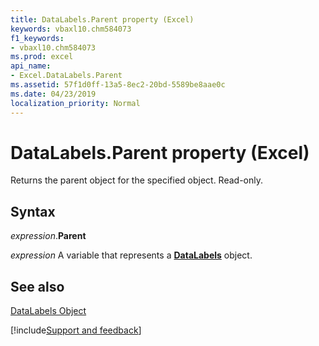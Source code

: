 ```yaml
---
title: DataLabels.Parent property (Excel)
keywords: vbaxl10.chm584073
f1_keywords:
- vbaxl10.chm584073
ms.prod: excel
api_name:
- Excel.DataLabels.Parent
ms.assetid: 57f1d0ff-13a5-8ec2-20bd-5589be8aae0c
ms.date: 04/23/2019
localization_priority: Normal
---
```



# DataLabels.Parent property (Excel)

Returns the parent object for the specified object. Read-only.


## Syntax

_expression_.**Parent**

_expression_ A variable that represents a **[DataLabels](Excel.DataLabels(object).md)** object.


## See also


[DataLabels Object](Excel.DataLabels(object).md)

[!include[Support and feedback](~/includes/feedback-boilerplate.md)]